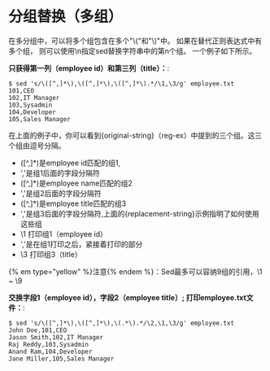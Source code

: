 # 分组替换（多组）

在多分组中，可以将多个组包含在多个"\\("和"\\)"中。 如果在替代正则表达式中有多个组，
则可以使用\n指定sed替换字符串中的第n个组。 一个例子如下所示。

__只获得第一列（employee id）和第三列（title）：__:

```
$ sed 's/\([^,]*\),\([^,]*\),\([^,]*\).*/\1,\3/g' employee.txt
101,CEO
102,IT Manager
103,Sysadmin
104,Developer
105,Sales Manager
```

在上面的例子中，你可以看到{original-string}（reg-ex）中提到的三个组。这三个组由逗号分隔。
  * (\[^,\]\*\)是employee id匹配的组1, 
  * ','是组1后面的字段分隔符
  * (\[^,\]\*\)是employee name匹配的组2 
  * ','是组2后面的字段分隔符
  * (\[^,\]\*\)是employee title匹配的组3
  * ','是组3后面的字段分隔符,上面的{replacement-string}示例指明了如何使用这些组
  * \1 打印组1（employee id）
  * ','是在组1打印之后，紧接着打印的部分
  * \3 打印组3（title）

{% em type="yellow" %}注意{% endem %}：Sed最多可以容纳9组的引用，\1 ~ \9

__交换字段1（employee id），字段2（employee title）; 打印employee.txt文件：__:

```
$ sed 's/\([^,]*\),\([^,]*\),\(.*\).*/\2,\1,\3/g' employee.txt
John Doe,101,CEO
Jason Smith,102,IT Manager
Raj Reddy,103,Sysadmin
Anand Ram,104,Developer
Jane Miller,105,Sales Manager
```
